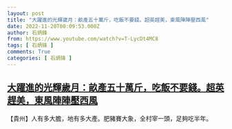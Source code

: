 ```yaml
---
layout: post
title: "大躍進的光輝歲月：畝產五十萬斤，吃飯不要錢。超英趕美，東風陣陣壓西風"
date: 2022-11-20T00:09:53.000Z
author: 石炳鋒
from: https://www.youtube.com/watch?v=T-LycDt4MC8
tags: [ 石炳锋 ]
comments: True
categories: [ 石炳锋 ]
---
```

<!--1668902993000-->
[大躍進的光輝歲月：畝產五十萬斤，吃飯不要錢。超英趕美，東風陣陣壓西風](https://www.youtube.com/watch?v=T-LycDt4MC8)
------

<div>
【貴州】人有多大膽，地有多大產。肥豬賽大象，全村宰一頭，足夠吃半年。
</div>
